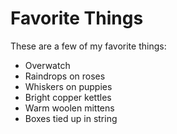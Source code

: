 # Favorite Things

These are a few of my favorite things:
- Overwatch
- Raindrops on roses
- Whiskers on puppies
- Bright copper kettles
- Warm woolen mittens
- Boxes tied up in string
